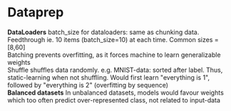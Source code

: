 
<h1><b>Dataprep</b></h1>
<b>DataLoaders</b>
batch_size for dataloaders: 
	same as chunking data. Feedthrough ie. 10 items (batch_size=10) at each time. Common sizes = [8,60]
<br>
	Batching prevents overfitting, as it forces machine to learn generalizable weights
<br>
	Shuffle shuffles data randomly. e.g. MNIST-data: sorted after label. Thus, static-learning when not shuffling. Would first learn "everything is 1", followed by "everything is 2" (overfitting by sequence)
<br>
<b>Balanced datasets</b>
In unbalanced datasets, models would favour weights which too often predict over-represented class, not related to input-data